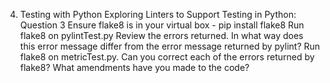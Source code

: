 4. Testing with Python
Exploring Linters to Support Testing in Python: Question 3
Ensure flake8 is in your virtual box -
    pip install flake8
Run flake8 on pylintTest.py
Review the errors returned. In what way does this error message differ from the error message returned by pylint?
Run flake8 on metricTest.py.
Can you correct each of the errors returned by flake8?
What amendments have you made to the code?